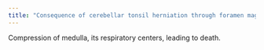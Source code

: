 ```yaml
---
title: "Consequence of cerebellar tonsil herniation through foramen magnum?"
---
```

Compression of medulla, its respiratory centers, leading to death.

